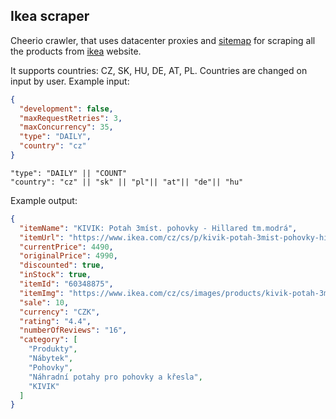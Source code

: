 ## Ikea scraper

Cheerio crawler, that uses datacenter proxies and [sitemap](https://www.ikea.com/sitemaps/sitemap.xml) for scraping all
the products from [ikea](https://www.ikea.com/) website.

It supports countries: CZ, SK, HU, DE, AT, PL. Countries are changed on input by user. Example input:

```json
{
  "development": false,
  "maxRequestRetries": 3,
  "maxConcurrency": 35,
  "type": "DAILY",
  "country": "cz"
}
```

```text
"type": "DAILY" || "COUNT"
"country": "cz" || "sk" || "pl"|| "at"|| "de"|| "hu"
```

Example output:

```json
{
  "itemName": "KIVIK: Potah 3míst. pohovky - Hillared tm.modrá",
  "itemUrl": "https://www.ikea.com/cz/cs/p/kivik-potah-3mist-pohovky-hillared-tm-modra-60348875/",
  "currentPrice": 4490,
  "originalPrice": 4990,
  "discounted": true,
  "inStock": true,
  "itemId": "60348875",
  "itemImg": "https://www.ikea.com/cz/cs/images/products/kivik-potah-3mist-pohovky-hillared-tm-modra__0515786_pe640041_s5.jpg",
  "sale": 10,
  "currency": "CZK",
  "rating": "4.4",
  "numberOfReviews": "16",
  "category": [
    "Produkty",
    "Nábytek",
    "Pohovky",
    "Náhradní potahy pro pohovky a křesla",
    "KIVIK"
  ]
}
```
